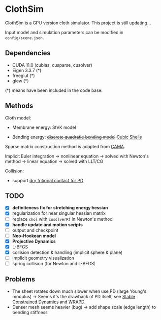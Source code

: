# ClothSim

ClothSim is a GPU version cloth simulator. This project is still updating...

Input model and simulation parameters can be modified in `config/scene.json`.

## Dependencies

- CUDA 11.0 (cublas, cusparse, cusolver)
- Eigen 3.3.7 (\*)
- freeglut (\*)
- glew (\*)

(\*) means have been included in the code base.

## Methods

Cloth model:

- Membrane energy: StVK model

- Bending energy: ~~[discrete quadratic bending model](http://www.cs.columbia.edu/cg/quadratic/)~~ [Cubic Shells](http://www.cs.columbia.edu/cg/pdfs/140-cubicShells-a4.pdf)

Sparse matrix construction method is adapted from [CAMA](http://gamma.cs.unc.edu/CAMA/).

Implicit Euler integration -> nonlinear equation -> solved with Newton's method -> linear equation -> solved with LLT/CG

Collision:

* support [dry fritional contact for PD](https://hal.inria.fr/hal-02563307v2/document)

## TODO

* [x] **definiteness fix for stretching energy hessian**
* [x] regularization for near singular hessian matrix
* [ ] replace `chol` with `cusolverRf` in Newton's method
* [x] **handle update and motion scripts**
* [ ] output and checkpoint
* [ ] **Neo-Hookean model**
* [x] **Projective Dynamics**
* [x] L-BFGS
* [x] collision detection & handling (implicit sphere & plane)
* [ ] implicit geometry visualization
* [ ] spring collision (for Newton and L-BFGS)

## Problems

* The sheet rotates down much slower when use PD (large Young's modulus) -> Seems it's the drawback of PD itself, see [Stable Constrained Dynamics](https://hal.inria.fr/hal-01157835v2/document) and [WRAPD](https://www-users.cs.umn.edu/~brow2327/wrapd/).
* Denser mesh seems heavier (bug) -> add shape scale (edge length) to bending stiffness

